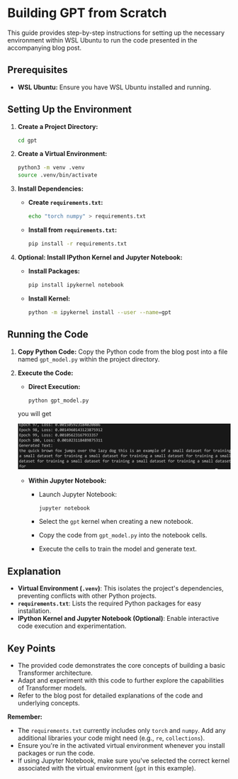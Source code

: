 # Building GPT from Scratch
This guide provides step-by-step instructions for setting up the necessary environment within WSL Ubuntu to run the code presented in the accompanying blog post. 

## Prerequisites

* **WSL Ubuntu:** Ensure you have WSL Ubuntu installed and running.

## Setting Up the Environment

1. **Create a Project Directory:**
   ```bash
   cd gpt
   ```

2. **Create a Virtual Environment:**
   ```bash
   python3 -m venv .venv
   source .venv/bin/activate
   ```

3. **Install Dependencies:**

   * **Create `requirements.txt`:**
     ```bash
     echo "torch numpy" > requirements.txt 
     ```

   * **Install from `requirements.txt`:**
     ```bash
     pip install -r requirements.txt
     ```

4. **Optional: Install IPython Kernel and Jupyter Notebook:**

   * **Install Packages:**
     ```bash
     pip install ipykernel notebook
     ```

   * **Install Kernel:**
     ```bash
     python -m ipykernel install --user --name=gpt 
     ```

## Running the Code

1. **Copy Python Code:** Copy the Python code from the blog post into a file named `gpt_model.py` within the project directory.

2. **Execute the Code:**

   * **Direct Execution:**
     ```bash
     python gpt_model.py 
     ```
    you will get 

    ![](assets/2024-08-21-17-15-34.png)


   * **Within Jupyter Notebook:**
     * Launch Jupyter Notebook:
       ```bash
       jupyter notebook
       ```

     * Select the `gpt` kernel when creating a new notebook.

     * Copy the code from `gpt_model.py` into the notebook cells.

     * Execute the cells to train the model and generate text. 

## Explanation

* **Virtual Environment (`.venv`)**: This isolates the project's dependencies, preventing conflicts with other Python projects.
* **`requirements.txt`**: Lists the required Python packages for easy installation.
* **IPython Kernel and Jupyter Notebook (Optional)**: Enable interactive code execution and experimentation. 

## Key Points

* The provided code demonstrates the core concepts of building a basic Transformer architecture.
* Adapt and experiment with this code to further explore the capabilities of Transformer models.
* Refer to the blog post for detailed explanations of the code and underlying concepts. 

**Remember:** 

* The `requirements.txt` currently includes only `torch` and `numpy`. Add any additional libraries your code might need (e.g., `re`, `collections`).
* Ensure you're in the activated virtual environment whenever you install packages or run the code.
* If using Jupyter Notebook, make sure you've selected the correct kernel associated with the virtual environment (`gpt` in this example). 

